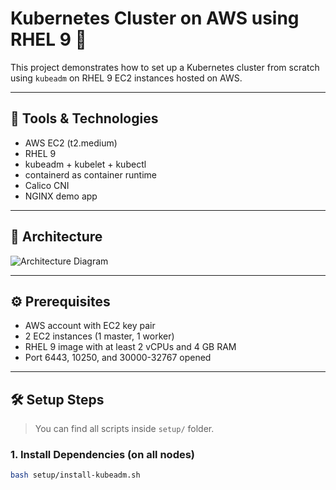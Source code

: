 # Kubernetes Cluster on AWS using RHEL 9 🚀

This project demonstrates how to set up a Kubernetes cluster from scratch using `kubeadm` on RHEL 9 EC2 instances hosted on AWS.

---

## 🧰 Tools & Technologies

- AWS EC2 (t2.medium)
- RHEL 9
- kubeadm + kubelet + kubectl
- containerd as container runtime
- Calico CNI
- NGINX demo app

---

## 🧱 Architecture

![Architecture Diagram](./assets/architecture-diagram.png)

---

## ⚙️ Prerequisites

- AWS account with EC2 key pair
- 2 EC2 instances (1 master, 1 worker)
- RHEL 9 image with at least 2 vCPUs and 4 GB RAM
- Port 6443, 10250, and 30000-32767 opened

---

## 🛠️ Setup Steps

> You can find all scripts inside `setup/` folder.

### 1. Install Dependencies (on all nodes)

```bash
bash setup/install-kubeadm.sh
